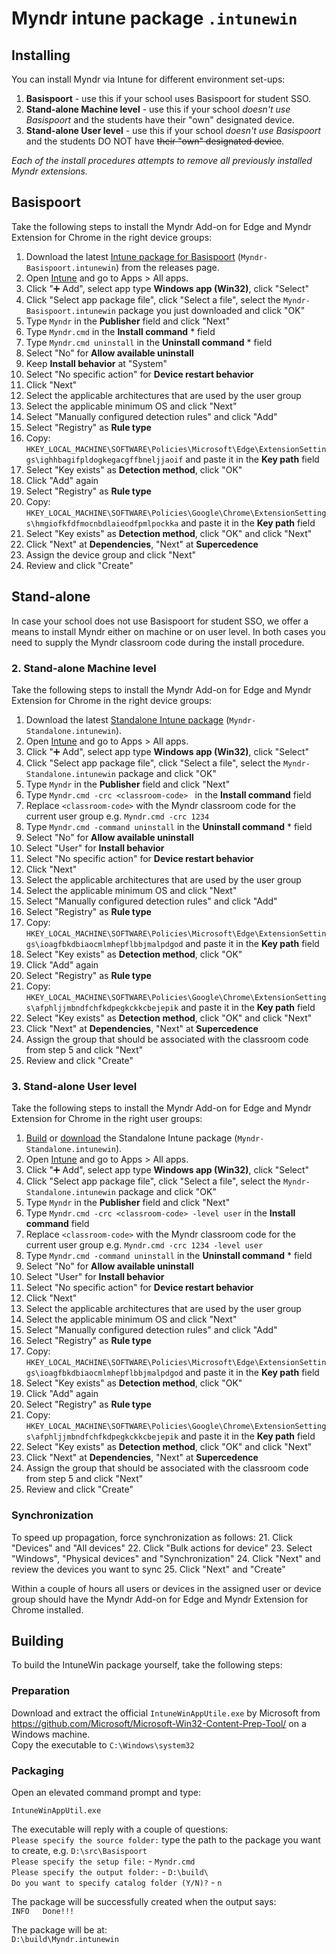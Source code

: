 # Myndr intune package `.intunewin`

## Installing
You can install Myndr via Intune for different environment set-ups:
1. **Basispoort** - use this if your school uses Basispoort for student SSO.
2. **Stand-alone Machine level** - use this if your school _doesn't use Basispoort_ and the students have their "own" designated device.
3. **Stand-alone User level** - use this if your school _doesn't use Basispoort_ and the students DO NOT have ~~their "own" designated device~~.


_Each of the install procedures attempts to remove all previously installed Myndr extensions._

## Basispoort
Take the following steps to install the Myndr Add-on for Edge and Myndr Extension for Chrome in the right device groups:

1. Download the latest [Intune package for Basispoort](https://github.com/myndr/intune/releases) (`Myndr-Basispoort.intunewin`) from the releases page.
2. Open [Intune](https://intune.microsoft.com/) and go to Apps > All apps.
2. Click "➕ Add", select app type **Windows app (Win32)**, click "Select"
3. Click "Select app package file", click "Select a file", select the `Myndr-Basispoort.intunewin` package you just downloaded and click "OK"
4. Type `Myndr` in the **Publisher** field and click "Next"
5. Type `Myndr.cmd` in the **Install command** * field
7. Type `Myndr.cmd uninstall` in the **Uninstall command** * field
8. Select "No" for **Allow available uninstall**
9. Keep **Install behavior** at "System"
10. Select "No specific action" for **Device restart behavior**
11. Click "Next"
12. Select the applicable architectures that are used by the user group
13. Select the applicable minimum OS and click "Next"
14. Select "Manually configured detection rules" and click "Add"
15. Select "Registry" as **Rule type**
16. Copy: `HKEY_LOCAL_MACHINE\SOFTWARE\Policies\Microsoft\Edge\ExtensionSettings\ighhbagifpldogkegacgffbneljjaoif` and paste it in the **Key path** field
17. Select "Key exists" as **Detection method**, click "OK"
18. Click "Add" again
15. Select "Registry" as **Rule type**
16. Copy: `HKEY_LOCAL_MACHINE\SOFTWARE\Policies\Google\Chrome\ExtensionSettings\hmgiofkfdfmocnbdlaieodfpmlpockka` and paste it in the **Key path** field
17. Select "Key exists" as **Detection method**, click "OK" and click "Next"
18. Click "Next" at **Dependencies**, "Next" at **Supercedence**
19. Assign the device group and click "Next"
20. Review and click "Create"

## Stand-alone
In case your school does not use Basispoort for student SSO, we offer a means to install Myndr either on machine or on user level.
In both cases you need to supply the Myndr classroom code during the install procedure.

### 2. Stand-alone Machine level
Take the following steps to install the Myndr Add-on for Edge and Myndr Extension for Chrome in the right device groups:

1. Download the latest [Standalone Intune package](https://github.com/myndr/intune/releases) (`Myndr-Standalone.intunewin`).
2. Open [Intune](https://intune.microsoft.com/) and go to Apps > All apps.
2. Click "➕ Add", select app type **Windows app (Win32)**, click "Select"
3. Click "Select app package file", click "Select a file", select the `Myndr-Standalone.intunewin` package and click "OK"
4. Type `Myndr` in the **Publisher** field and click "Next"
5. Type `Myndr.cmd -crc <classroom-code> ` in the **Install command** field
6. Replace `<classroom-code>` with the Myndr classroom code for the current user group e.g. `Myndr.cmd -crc 1234`
7. Type `Myndr.cmd -command uninstall` in the **Uninstall command** * field
8. Select "No" for **Allow available uninstall**
9. Select "User" for **Install behavior**
10. Select "No specific action" for **Device restart behavior**
11. Click "Next"
12. Select the applicable architectures that are used by the user group
13. Select the applicable minimum OS and click "Next"
14. Select "Manually configured detection rules" and click "Add"
15. Select "Registry" as **Rule type**
16. Copy: `HKEY_LOCAL_MACHINE\SOFTWARE\Policies\Microsoft\Edge\ExtensionSettings\ioagfbkdbiaocmlmhepflbbjmalpdgod` and paste it in the **Key path** field
17. Select "Key exists" as **Detection method**, click "OK"
18. Click "Add" again
15. Select "Registry" as **Rule type**
16. Copy: `HKEY_LOCAL_MACHINE\SOFTWARE\Policies\Google\Chrome\ExtensionSettings\afphljjmbndfchfkdpegkckkcbejepik` and paste it in the **Key path** field
17. Select "Key exists" as **Detection method**, click "OK" and click "Next"
18. Click "Next" at **Dependencies**, "Next" at **Supercedence**
19. Assign the group that should be associated with the classroom code from step 5 and click "Next"
20. Review and click "Create"

### 3. Stand-alone User level
Take the following steps to install the Myndr Add-on for Edge and Myndr Extension for Chrome in the right user groups:

1. [Build](h##-building) or [download](https://github.com/myndr/intune/releases) the Standalone Intune package (`Myndr-Standalone.intunewin`).
2. Open [Intune](https://intune.microsoft.com/) and go to Apps > All apps.
2. Click "➕ Add", select app type **Windows app (Win32)**, click "Select"
3. Click "Select app package file", click "Select a file", select the `Myndr-Standalone.intunewin` package and click "OK"
4. Type `Myndr` in the **Publisher** field and click "Next"
5. Type `Myndr.cmd -crc <classroom-code> -level user` in the **Install command** field
6. Replace `<classroom-code>` with the Myndr classroom code for the current user group e.g. `Myndr.cmd -crc 1234 -level user`
8. Type `Myndr.cmd -command uninstall` in the **Uninstall command** * field
8. Select "No" for **Allow available uninstall**
9. Select "User" for **Install behavior**
10. Select "No specific action" for **Device restart behavior**
11. Click "Next"
12. Select the applicable architectures that are used by the user group
13. Select the applicable minimum OS and click "Next"
14. Select "Manually configured detection rules" and click "Add"
15. Select "Registry" as **Rule type**
16. Copy: `HKEY_LOCAL_MACHINE\SOFTWARE\Policies\Microsoft\Edge\ExtensionSettings\ioagfbkdbiaocmlmhepflbbjmalpdgod` and paste it in the **Key path** field
17. Select "Key exists" as **Detection method**, click "OK"
18. Click "Add" again
15. Select "Registry" as **Rule type**
16. Copy: `HKEY_LOCAL_MACHINE\SOFTWARE\Policies\Google\Chrome\ExtensionSettings\afphljjmbndfchfkdpegkckkcbejepik` and paste it in the **Key path** field
17. Select "Key exists" as **Detection method**, click "OK" and click "Next"
18. Click "Next" at **Dependencies**, "Next" at **Supercedence**
19. Assign the group that should be associated with the classroom code from step 5 and click "Next"
20. Review and click "Create"

### Synchronization
To speed up propagation, force synchronization as follows:
21. Click "Devices" and "All devices"
22. Click "Bulk actions for device"
23. Select "Windows", "Physical devices" and "Synchronization"
24. Click "Next" and review the devices you want to sync
25. Click "Next" and "Create"

Within a couple of hours all users or devices in the assigned user or device group should have the Myndr Add-on for Edge and Myndr Extension for Chrome installed.


## Building
To build the IntuneWin package yourself, take the following steps:


### Preparation
Download and extract the official `IntuneWinAppUtile.exe` by Microsoft from https://github.com/Microsoft/Microsoft-Win32-Content-Prep-Tool/ on a Windows machine.  
Copy the executable to `C:\Windows\system32`

### Packaging
Open an elevated command prompt and type:
```
IntuneWinAppUtil.exe
```
The executable will reply with a couple of questions:  
`Please specify the source folder:` type the path to the package you want to create, e.g. `D:\src\Basispoort`  
`Please specify the setup file:` - `Myndr.cmd`  
`Please specify the output folder:` - `D:\build\ `  
`Do you want to specify catalog folder (Y/N)?` - `n`  

The package will be successfully created when the output says:  
`INFO   Done!!!`

The package will be at:  
`D:\build\Myndr.intunewin`

